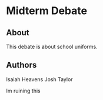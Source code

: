 # Midterm Debate

## About

This debate is about school uniforms.

## Authors

Isaiah Heavens
Josh Taylor

Im ruining this 

